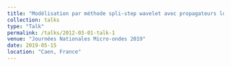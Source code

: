 ```yaml
---
title: "Modélisation par méthode spli-step wavelet avec propagateurs locaux"
collection: talks
type: "Talk"
permalink: /talks/2012-03-01-talk-1
venue: "Journées Nationales Micro-ondes 2019"
date: 2019-05-15
location: "Caen, France"
---
```

